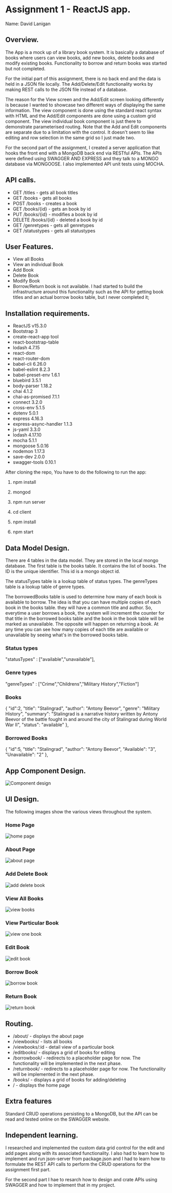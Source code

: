 # Assignment 1 - ReactJS app.

Name: David Lanigan

## Overview.
The App is a mock up of a library book system. It is basically a database of books where users can view books, add new books, delete books and modify existing books. Functionality to borrow and return books was started but not completed.

For the initial part of this assignment, there is no back end and the data is held in a JSON file locally. The Add/Delete/Edit functionality works by making REST calls to the JSON file instead of a database.

The reason for the View screen and the Add/Edit screen looking differently is because I wanted to showcase two different ways of displaying the same information. The view component is done using the standard react syntax with HTML and the Add/Edit components are done using a custom grid component. The view individual book component is just there to demonstrate parameterised routing. Note that the Add and Edit components are separate due to a limitation with the control. It doesn't seem to like editing and row selection in the same grid so I just made two.

For the second part of the assignment, I created a server application that hooks the front end with a MongoDB back end via RESTful APIs. The APIs were defined using SWAGGER AND EXPRESS and they talk to a MONGO database via MONGOOSE. I also implemented API unit tests using MOCHA.

## API calls.
  + GET /titles - gets all book titles
  + GET /books - gets all books
  + POST /books - creates a book
  + GET /books/{id} - gets an book by id
  + PUT /books/{id} - modifies a book by id
  + DELETE /books/{id} - deleted a book by id
  + GET /genretypes - gets all genretypes
  + GET /statustypes - gets all statustypes

## User Features.

 + View all Books
 + View an individual Book
 + Add Book
 + Delete Book
 + Modify Book
 + Borrow/Return book is not available. I had started to build the infrastructure around this functionality such as the API for getting book titles and an actual borrow books table, but I never completed it;

## Installation requirements.

+ ReactJS v15.3.0
+ Bootstrap 3
+ create-react-app tool
+ react-bootstrap-table
+ lodash 4.7.15
+ react-dom
+ react-router-dom
+ babel-cli 6.26.0
+ babel-eslint 8.2.3
+ babel-preset-env 1.6.1
+ bluebird 3.5.1
+ body-parser 1.18.2
+ chai 4.1.2
+ chai-as-promised 7.1.1
+ connect 3.2.0
+ cross-env 5.1.5
+ dotenv 5.0.1
+ express 4.16.3
+ express-async-handler 1.1.3
+ js-yaml 3.3.0
+ lodash 4.17.10
+ mocha 5.1.1
+ mongoose 5.0.16
+ nodemon 1.17.3
+ save-dev 2.0.0
+ swagger-tools 0.10.1

After cloning the repo, You have to do the following to run the app:

1) npm install

2) mongod

3) npm run server

3) cd client

4) npm install

5) npm start

## Data Model Design.

There are 4 tables in the data model. They are stored in the local mongo database.
The first table is the books table. It contains the list of books. The ID is the unique identifier. This id is a mongo object id.

The statusTypes table is a lookup table of status types.
The genreTypes table is a lookup table of genre types.

The borrowedBooks table is used to determine how many of each book is available to borrow. The idea is that you can have multiple copies of each book in the books table. they will have a common title and author. So, everytime a user borrows a book, the system will increment the counter for that title in the borrowed books table and the book in the book table will be marked as unavailable. The opposite will happen on returning a book. At any time you can see how many copies of each title are available or unavailable by seeing what's in the borrowed books table.

### Status types
"statusTypes" : ["available","unavailable"],

### Genre types
"genreTypes" :  ["Crime","Childrens","Military History","Fiction"]

### Books
{
    "id":2,
    "title": "Stalingrad",
    "author": "Antony Beevor",
    "genre": "Military History",
    "summary": "Stalingrad is a narrative history written by Antony Beevor of the battle fought in and around the city of Stalingrad during World War II",
    "status": "available"
},

### Borrowed Books
{
    "id":5,
    "title": "Stalingrad",
    "author": "Antony Beevor",
    "Available": "3",
    "Unavailable": "2"
},

## App Component Design.

![Component design][image9]

## UI Design.

The following images show the various views throughout the system.
### Home Page
![home page][image1]
### About Page
![about page][image2]
### Add Delete Book
![add delete book][image3]
### View All Books
![view books][image4]
### View Particular Book
![view one book][image8]
### Edit Book
![edit book][image5]
### Borrow Book
![borrow book][image6]
### Return Book
![return book][image7]

## Routing.
+ /about/ - displays the about page
+ /viewbooks/ - lists all books
+ /viewbooks/:id - detail view of a particular book
+ /editbooks/ - displays a grid of books for editing
+ /borrowbook/ - redirects to a placeholder page for now. The functionality will be implemented in the next phase.
+ /returnbook/ - redirects to a placeholder page for now. The functionality will be implemented in the next phase.
+ /books/ - displays a grid of books for adding/deleting
+ / - displays the home page

## Extra features

Standard CRUD operations persisting to a MongoDB, but the API can be read and tested online on the SWAGGER website.

## Independent learning.

I researched and implemented the custom data grid control for the edit and add pages along with its associated functionality.
I also had to learn how to implement and run json-server from package.json and I had to learn how to formulate the REST API calls to perform the CRUD operations for the assignment first part.

For the second part I hae to resarch how to design and crate APIs using SWAGGER and how to implement that in my project.

[image1]: ./homepage.png
[image2]: ./about.png
[image3]: ./addDeletebook.png
[image4]: ./viewbooks.png
[image5]: ./editbook.png
[image6]: ./borrowbook.png
[image7]: ./returnbook.png
[image8]: ./viewonebook.png
[image9]: ./flow.png
